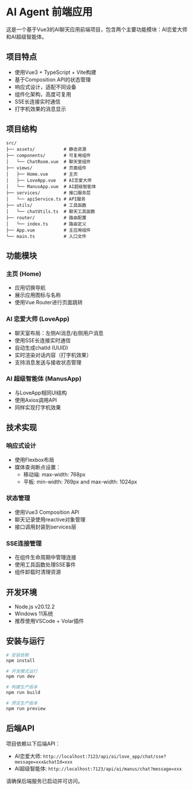 # AI Agent 前端应用

这是一个基于Vue3的AI聊天应用前端项目，包含两个主要功能模块：AI恋爱大师和AI超级智能体。

## 项目特点

- 使用Vue3 + TypeScript + Vite构建
- 基于Composition API的状态管理
- 响应式设计，适配不同设备
- 组件化架构，高度可复用
- SSE长连接实时通信
- 打字机效果的消息显示

## 项目结构

```
src/
├── assets/           # 静态资源
├── components/       # 可复用组件
│   └── ChatRoom.vue  # 聊天室组件
├── views/            # 页面组件
│   ├── Home.vue      # 主页
│   ├── LoveApp.vue   # AI恋爱大师
│   └── ManusApp.vue  # AI超级智能体
├── services/         # 接口服务层
│   └── apiService.ts # API服务
├── utils/            # 工具函数
│   └── chatUtils.ts  # 聊天工具函数
├── router/           # 路由配置
│   └── index.ts      # 路由定义
├── App.vue           # 主应用组件
└── main.ts           # 入口文件
```

## 功能模块

### 主页 (Home)

- 应用切换导航
- 展示应用图标与名称
- 使用Vue Router进行页面跳转

### AI 恋爱大师 (LoveApp)

- 聊天室布局：左侧AI消息/右侧用户消息
- 使用SSE长连接实时通信
- 自动生成chatId (UUID)
- 实时渲染对话内容（打字机效果）
- 支持消息发送与接收状态管理

### AI 超级智能体 (ManusApp)

- 与LoveApp相同UI结构
- 使用Axios调用API
- 同样实现打字机效果

## 技术实现

### 响应式设计

- 使用Flexbox布局
- 媒体查询断点设置：
  - 移动端: max-width: 768px
  - 平板: min-width: 769px and max-width: 1024px

### 状态管理

- 使用Vue3 Composition API
- 聊天记录使用reactive对象管理
- 接口调用封装到services层

### SSE连接管理

- 在组件生命周期中管理连接
- 使用工具函数处理SSE事件
- 组件卸载时清理资源

## 开发环境

- Node.js v20.12.2
- Windows 11系统
- 推荐使用VSCode + Volar插件

## 安装与运行

```bash
# 安装依赖
npm install

# 开发模式运行
npm run dev

# 构建生产版本
npm run build

# 预览生产版本
npm run preview
```

## 后端API

项目依赖以下后端API：

- AI恋爱大师: `http://localhost:7123/api/ai/love_app/chat/sse?message=xxx&chatId=xxx`
- AI超级智能体: `http://localhost:7123/api/ai/manus/chat?message=xxx`

请确保后端服务已启动并可访问。
